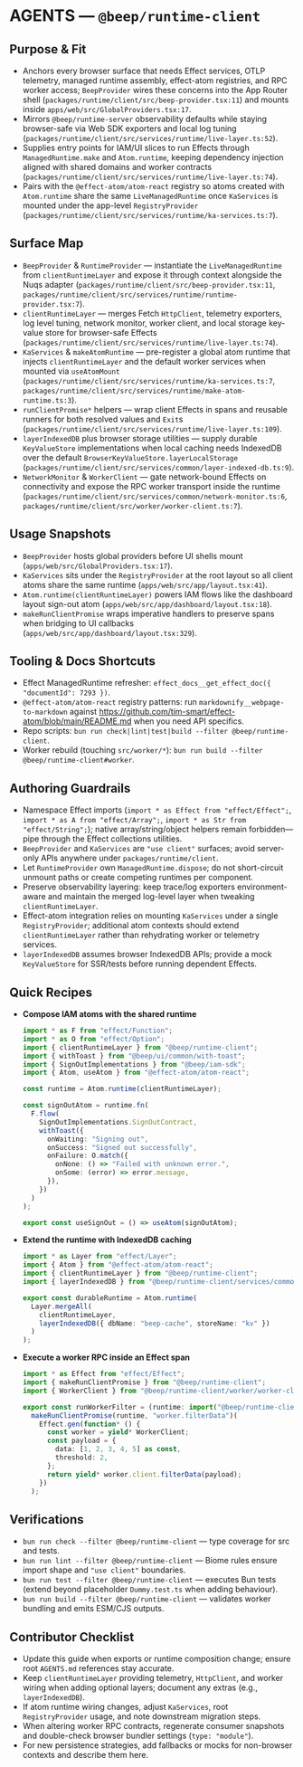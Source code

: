# AGENTS — `@beep/runtime-client`

## Purpose & Fit
- Anchors every browser surface that needs Effect services, OTLP telemetry, managed runtime assembly, effect-atom registries, and RPC worker access; `BeepProvider` wires these concerns into the App Router shell (`packages/runtime/client/src/beep-provider.tsx:11`) and mounts inside `apps/web/src/GlobalProviders.tsx:17`.
- Mirrors `@beep/runtime-server` observability defaults while staying browser-safe via Web SDK exporters and local log tuning (`packages/runtime/client/src/services/runtime/live-layer.ts:52`).
- Supplies entry points for IAM/UI slices to run Effects through `ManagedRuntime.make` and `Atom.runtime`, keeping dependency injection aligned with shared domains and worker contracts (`packages/runtime/client/src/services/runtime/live-layer.ts:74`).
- Pairs with the `@effect-atom/atom-react` registry so atoms created with `Atom.runtime` share the same `LiveManagedRuntime` once `KaServices` is mounted under the app-level `RegistryProvider` (`packages/runtime/client/src/services/runtime/ka-services.ts:7`).

## Surface Map
- `BeepProvider` & `RuntimeProvider` — instantiate the `LiveManagedRuntime` from `clientRuntimeLayer` and expose it through context alongside the Nuqs adapter (`packages/runtime/client/src/beep-provider.tsx:11`, `packages/runtime/client/src/services/runtime/runtime-provider.tsx:7`).
- `clientRuntimeLayer` — merges Fetch `HttpClient`, telemetry exporters, log level tuning, network monitor, worker client, and local storage key-value store for browser-safe Effects (`packages/runtime/client/src/services/runtime/live-layer.ts:74`).
- `KaServices` & `makeAtomRuntime` — pre-register a global atom runtime that injects `clientRuntimeLayer` and the default worker services when mounted via `useAtomMount` (`packages/runtime/client/src/services/runtime/ka-services.ts:7`, `packages/runtime/client/src/services/runtime/make-atom-runtime.ts:3`).
- `runClientPromise*` helpers — wrap client Effects in spans and reusable runners for both resolved values and `Exit`s (`packages/runtime/client/src/services/runtime/live-layer.ts:109`).
- `layerIndexedDB` plus browser storage utilities — supply durable `KeyValueStore` implementations when local caching needs IndexedDB over the default `BrowserKeyValueStore.layerLocalStorage` (`packages/runtime/client/src/services/common/layer-indexed-db.ts:9`).
- `NetworkMonitor` & `WorkerClient` — gate network-bound Effects on connectivity and expose the RPC worker transport inside the runtime (`packages/runtime/client/src/services/common/network-monitor.ts:6`, `packages/runtime/client/src/worker/worker-client.ts:7`).

## Usage Snapshots
- `BeepProvider` hosts global providers before UI shells mount (`apps/web/src/GlobalProviders.tsx:17`).
- `KaServices` sits under the `RegistryProvider` at the root layout so all client atoms share the same runtime (`apps/web/src/app/layout.tsx:41`).
- `Atom.runtime(clientRuntimeLayer)` powers IAM flows like the dashboard layout sign-out atom (`apps/web/src/app/dashboard/layout.tsx:18`).
- `makeRunClientPromise` wraps imperative handlers to preserve spans when bridging to UI callbacks (`apps/web/src/app/dashboard/layout.tsx:329`).

## Tooling & Docs Shortcuts
- Effect ManagedRuntime refresher: `effect_docs__get_effect_doc({ "documentId": 7293 })`.
- `@effect-atom/atom-react` registry patterns: run `markdownify__webpage-to-markdown` against https://github.com/tim-smart/effect-atom/blob/main/README.md when you need API specifics.
- Repo scripts: `bun run check|lint|test|build --filter @beep/runtime-client`.
- Worker rebuild (touching `src/worker/*`): `bun run build --filter @beep/runtime-client#worker`.

## Authoring Guardrails
- Namespace Effect imports (`import * as Effect from "effect/Effect";`, `import * as A from "effect/Array";`, `import * as Str from "effect/String";`); native array/string/object helpers remain forbidden—pipe through the Effect collections utilities.
- `BeepProvider` and `KaServices` are `"use client"` surfaces; avoid server-only APIs anywhere under `packages/runtime/client`.
- Let `RuntimeProvider` own `ManagedRuntime.dispose`; do not short-circuit unmount paths or create competing runtimes per component.
- Preserve observability layering: keep trace/log exporters environment-aware and maintain the merged log-level layer when tweaking `clientRuntimeLayer`.
- Effect-atom integration relies on mounting `KaServices` under a single `RegistryProvider`; additional atom contexts should extend `clientRuntimeLayer` rather than rehydrating worker or telemetry services.
- `layerIndexedDB` assumes browser IndexedDB APIs; provide a mock `KeyValueStore` for SSR/tests before running dependent Effects.

## Quick Recipes

- **Compose IAM atoms with the shared runtime**

  ```ts
  import * as F from "effect/Function";
  import * as O from "effect/Option";
  import { clientRuntimeLayer } from "@beep/runtime-client";
  import { withToast } from "@beep/ui/common/with-toast";
  import { SignOutImplementations } from "@beep/iam-sdk";
  import { Atom, useAtom } from "@effect-atom/atom-react";

  const runtime = Atom.runtime(clientRuntimeLayer);

  const signOutAtom = runtime.fn(
    F.flow(
      SignOutImplementations.SignOutContract,
      withToast({
        onWaiting: "Signing out",
        onSuccess: "Signed out successfully",
        onFailure: O.match({
          onNone: () => "Failed with unknown error.",
          onSome: (error) => error.message,
        }),
      })
    )
  );

  export const useSignOut = () => useAtom(signOutAtom);
  ```

- **Extend the runtime with IndexedDB caching**

  ```ts
  import * as Layer from "effect/Layer";
  import { Atom } from "@effect-atom/atom-react";
  import { clientRuntimeLayer } from "@beep/runtime-client";
  import { layerIndexedDB } from "@beep/runtime-client/services/common/layer-indexed-db";

  export const durableRuntime = Atom.runtime(
    Layer.mergeAll(
      clientRuntimeLayer,
      layerIndexedDB({ dbName: "beep-cache", storeName: "kv" })
    )
  );
  ```

- **Execute a worker RPC inside an Effect span**

  ```ts
  import * as Effect from "effect/Effect";
  import { makeRunClientPromise } from "@beep/runtime-client";
  import { WorkerClient } from "@beep/runtime-client/worker/worker-client";

  export const runWorkerFilter = (runtime: import("@beep/runtime-client").LiveManagedRuntime) =>
    makeRunClientPromise(runtime, "worker.filterData")(
      Effect.gen(function* () {
        const worker = yield* WorkerClient;
        const payload = {
          data: [1, 2, 3, 4, 5] as const,
          threshold: 2,
        };
        return yield* worker.client.filterData(payload);
      })
    );
  ```

## Verifications
- `bun run check --filter @beep/runtime-client` — type coverage for src and tests.
- `bun run lint --filter @beep/runtime-client` — Biome rules ensure import shape and `"use client"` boundaries.
- `bun run test --filter @beep/runtime-client` — executes Bun tests (extend beyond placeholder `Dummy.test.ts` when adding behaviour).
- `bun run build --filter @beep/runtime-client` — validates worker bundling and emits ESM/CJS outputs.

## Contributor Checklist
- Update this guide when exports or runtime composition change; ensure root `AGENTS.md` references stay accurate.
- Keep `clientRuntimeLayer` providing telemetry, `HttpClient`, and worker wiring when adding optional layers; document any extras (e.g., `layerIndexedDB`).
- If atom runtime wiring changes, adjust `KaServices`, root `RegistryProvider` usage, and note downstream migration steps.
- When altering worker RPC contracts, regenerate consumer snapshots and double-check browser bundler settings (`type: "module"`).
- For new persistence strategies, add fallbacks or mocks for non-browser contexts and describe them here.
